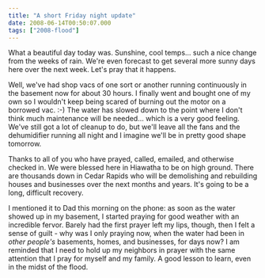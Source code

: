 ```yaml
---
title: "A short Friday night update"
date: 2008-06-14T00:50:07.000
tags: ["2008-flood"]
---
```


What a beautiful day today was. Sunshine, cool temps... such a nice change from the weeks of rain. We're even forecast to get several more sunny days here over the next week. Let's pray that it happens.

Well, we've had shop vacs of one sort or another running continuously in the basement now for about 30 hours. I finally went and bought one of my own so I wouldn't keep being scared of burning out the motor on a borrowed vac. :-) The water has slowed down to the point where I don't think much maintenance will be needed... which is a very good feeling. We've still got a lot of cleanup to do, but we'll leave all the fans and the dehumidifier running all night and I imagine we'll be in pretty good shape tomorrow.

Thanks to all of you who have prayed, called, emailed, and otherwise checked in. We were blessed here in Hiawatha to be on high ground. There are thousands down in Cedar Rapids who will be demolishing and rebuilding houses and businesses over the next months and years. It's going to be a long, difficult recovery.

I mentioned it to Dad this morning on the phone: as soon as the water showed up in my basement, I started praying for good weather with an incredible fervor. Barely had the first prayer left my lips, though, then I felt a sense of guilt - why was I only praying now, when the water had been in _other people's_ basements, homes, and businesses, for days now? I am reminded that I need to hold up my neighbors in prayer with the same attention that I pray for myself and my family. A good lesson to learn, even in the midst of the flood.
